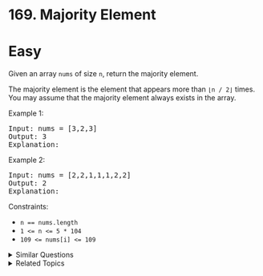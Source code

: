 # 169. Majority Element

# Easy

Given an array `nums` of size `n`, return the majority element.

The majority element is the element that appears more than `⌊n / 2⌋` times. You may assume that the majority element always exists in the array.


Example 1:

<pre>
Input: nums = [3,2,3]
Output: 3
Explanation:
</pre>

Example 2:

<pre>
Input: nums = [2,2,1,1,1,2,2]
Output: 2
Explanation:
</pre>

Constraints:

-   `n == nums.length`
-   `1 <= n <= 5 * 104`
-   `109 <= nums[i] <= 109`

<details>
<summary> Similar Questions </summary>

-   `Majority Element II - Medium`
-   `Check If a Number Is Majority Element in a Sorted Array - Easy`
-   `Minimum Index of a Valid Split - Medium`

</details>

<details>
<summary> Related Topics </summary>

-   `Array`
-   `Hash Table`
-   `Divide and Conquer`
-   `Sorting`
-   `Counting`

</details>

